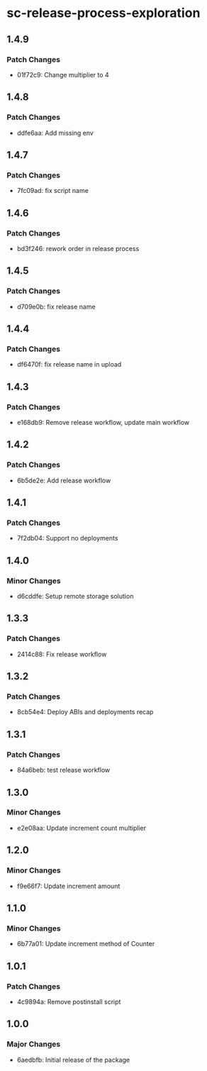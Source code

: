 # sc-release-process-exploration

## 1.4.9

### Patch Changes

- 01f72c9: Change multiplier to 4

## 1.4.8

### Patch Changes

- ddfe6aa: Add missing env

## 1.4.7

### Patch Changes

- 7fc09ad: fix script name

## 1.4.6

### Patch Changes

- bd3f246: rework order in release process

## 1.4.5

### Patch Changes

- d709e0b: fix release name

## 1.4.4

### Patch Changes

- df6470f: fix release name in upload

## 1.4.3

### Patch Changes

- e168db9: Remove release workflow, update main workflow

## 1.4.2

### Patch Changes

- 6b5de2e: Add release workflow

## 1.4.1

### Patch Changes

- 7f2db04: Support no deployments

## 1.4.0

### Minor Changes

- d6cddfe: Setup remote storage solution

## 1.3.3

### Patch Changes

- 2414c88: Fix release workflow

## 1.3.2

### Patch Changes

- 8cb54e4: Deploy ABIs and deployments recap

## 1.3.1

### Patch Changes

- 84a6beb: test release workflow

## 1.3.0

### Minor Changes

- e2e08aa: Update increment count multiplier

## 1.2.0

### Minor Changes

- f9e66f7: Update increment amount

## 1.1.0

### Minor Changes

- 6b77a01: Update increment method of Counter

## 1.0.1

### Patch Changes

- 4c9894a: Remove postinstall script

## 1.0.0

### Major Changes

- 6aedbfb: Initial release of the package
